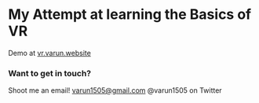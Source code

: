 # My Attempt at learning the Basics of VR

Demo at [vr.varun.website](http://vr.varun.website)

### Want to get in touch?
Shoot me an email! varun1505@gmail.com 
@varun1505 on Twitter